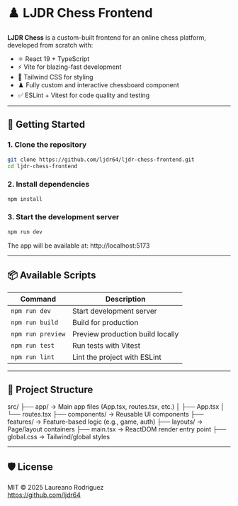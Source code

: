 # ♟️ LJDR Chess Frontend

**LJDR Chess** is a custom-built frontend for an online chess platform, developed from scratch with:

-   ⚛️ React 19 + TypeScript
-   ⚡ Vite for blazing-fast development
-   🎨 Tailwind CSS for styling
-   ♟️ Fully custom and interactive chessboard component
-   ✅ ESLint + Vitest for code quality and testing

---

## 🚀 Getting Started

### 1. Clone the repository

```bash
git clone https://github.com/ljdr64/ljdr-chess-frontend.git
cd ljdr-chess-frontend
```

### 2. Install dependencies

```bash
npm install
```

### 3. Start the development server

```bash
npm run dev
```

The app will be available at: http://localhost:5173

---

## 📦 Available Scripts

| Command           | Description                      |
| ----------------- | -------------------------------- |
| `npm run dev`     | Start development server         |
| `npm run build`   | Build for production             |
| `npm run preview` | Preview production build locally |
| `npm run test`    | Run tests with Vitest            |
| `npm run lint`    | Lint the project with ESLint     |

---

## 📁 Project Structure

src/
├── app/ → Main app files (App.tsx, routes.tsx, etc.)
│ ├── App.tsx
│ └── routes.tsx
├── components/ → Reusable UI components
├── features/ → Feature-based logic (e.g., game, auth)
├── layouts/ → Page/layout containers
├── main.tsx → ReactDOM render entry point
├── global.css → Tailwind/global styles

---

## 🛡️ License

MIT © 2025 Laureano Rodriguez  
https://github.com/ljdr64
